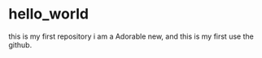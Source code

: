 # hello_world
this is my first repository
i am a Adorable new, and this is my first use the github.
